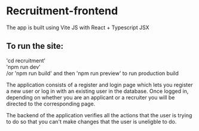 # Recruitment-frontend

The app is built using Vite JS with React + Typescript JSX

## To run the site:
  'cd recruitment'  
  'npm run dev'  
  /or 'npm run build' and then 'npm run preview' to run production build
  
The application consists of a register and login page which lets you register a new user or log in with an existing user in the database. 
Once logged in, depending on whether you are an applicant or a recruiter you will be directed to the corresponding page. 

The backend of the application verifies all the actions that the user is trying to do so that you can't make changes that the user is uneligble to do. 
